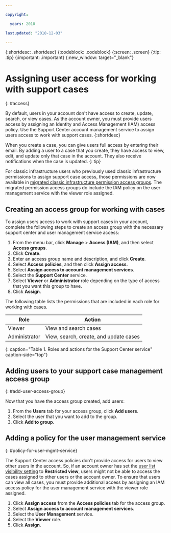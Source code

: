 ```yaml
---

copyright:

  years: 2018

lastupdated: "2018-12-03"

---
```



{:shortdesc: .shortdesc}
{:codeblock: .codeblock}
{:screen: .screen}
{:tip: .tip}
{:important: .important}
{:new_window: target="_blank"}

# Assigning user access for working with support cases
{: #access}

By default, users in your account don't have access to create, update, search, or view cases. As the account owner, you must provide users access by assigning an Identity and Access Management (IAM) access policy. Use the Support Center account management service to assign users access to work with support cases. 
{:shortdesc}

When you create a case, you can give users full access by entering their email. By adding a user to a case that you create, they have access to view, edit, and update only that case in the account. They also receive notifications when the case is updated.
{: tip}

For classic infrastructure users who previously used classic infrastructure permissions to assign support case access, those permissions are now available in [migrated classic infrastructure permission access groups](/docs/iam/infrastructureaccess.html#predefined). The migrated permission access groups do include the IAM policy on the user management service with the viewer role assigned.

## Creating an access group for working with cases

To assign users access to work with support cases in your account, complete the following steps to create an access group with the necessary support center and user management service access:

1. From the menu bar, click **Manage** &gt; **Access (IAM)**, and then select **Access groups**.
2. Click **Create**. 
3. Enter an access group name and description, and click **Create**. 
5. Select **Access policies**, and then click **Assign access**.
7. Select **Assign access to account management services**.
8. Select the **Support Center** service.
9. Select **Viewer** or **Administrator** role depending on the type of access that you want this group to have.
10. Click **Assign**.

The following table lists the permissions that are included in each role for working with cases.

| Role | Action | 
|--------|---------------|
|Viewer  | View and search cases |
|Administrator | View, search, create, and update cases|
{: caption="Table 1. Roles and actions for the Support Center service" caption-side="top"}

## Adding users to your support case management access group
{: #add-user-access-group} 

Now that you have the access group created, add users:

1. From the **Users** tab for your access group, click **Add users**.
2. Select the user that you want to add to the group.
3. Click **Add to group**.

## Adding a policy for the user management service 
{: #policy-for-user-mgmt-service}

The Support Center access policies don't provide access for users to view other users in the account. So, if an account owner has set the [user list visibility setting](/docs/iam/userlist.html#userlistview) to **Restricted view**, users might not be able to access the cases assigned to other users or the account owner. To ensure that users can view all cases, you must provide additional access by assigning an IAM access policy for the user management service with the viewer role assigned. 

1. Click **Assign access** from the **Access policies** tab for the access group.
2. Select **Assign access to account management services**.
3. Select the **User Management** service.
4. Select the **Viewer** role.
5. Click **Assign**.

